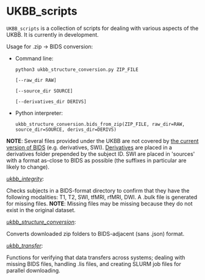 # UKBB_scripts

`UKBB_scripts` is a collection of scripts for dealing with various aspects of the UKBB. It is currently in development.

Usage for .zip -> BIDS conversion:

- Command line:

   `python3 ukbb_structure_conversion.py ZIP_FILE`

   `[--raw_dir RAW]`
   
   `[--source_dir SOURCE]` 
   
   `[--derivatives_dir DERIVS]`
 
 - Python interpreter:
 
   `ukbb_structure_conversion.bids_from_zip(ZIP_FILE, raw_dir=RAW, source_dir=SOURCE, derivs_dir=DERIVS)`

**NOTE**:
 Several files provided under the UKBB are not covered by [the current version of BIDS](https://bids-specification.readthedocs.io/en/stable/) (e.g. derivatives, SWI). [Derivatives](https://bids-specification.readthedocs.io/en/common-derivatives/05-derivatives/01-introduction.html) are placed in a derivatives folder prepended by the subject ID. SWI are placed in 'sources' with a format as-close to BIDS as possible (the suffixes in particular are likely to change).

[_ukbb_integrity_](https://github.com/neurodatascience/UKBB_scripts/blob/master/ukbb_integrity.py):

Checks subjects in a BIDS-format directory to confirm that they have the following modalities: T1, T2, SWI, tfMRI, rfMRI, DWI. A .bulk file is generated for missing files.
**NOTE**: Missing files may be missing because they do not exist in the original dataset.

[_ukbb_structure_conversion_](https://github.com/neurodatascience/UKBB_scripts/blob/master/ukbb_structure_conversion.py):

Converts downloaded zip folders to BIDS-adjacent (sans .json) format.

[_ukbb_transfer_](https://github.com/neurodatascience/UKBB_scripts/blob/master/ukbb_transfer.py):

Functions for verifying that data transfers across systems; dealing with missing BIDS files, handling .lis files, and creating SLURM job files for parallel downloading.
